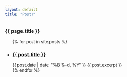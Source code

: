```yaml
---
layout: default
title: "Posts"
---
```



<div class="row g-5 mb-5">
  <div class="col-md-12">
    <h3 class="fw-bold border-bottom pb-3 mb-5">{{ page.title }}</h3>
  </div>
</div>


<ul>
  {% for post in site.posts %}
    <li>
      <h3><a href="{{ post.url }}">{{ post.title }}</a></h3>
      {{ post.date | date: "%B %-d, %Y" }}
      {{ post.excerpt }}
    </li>
  {% endfor %}
</ul>